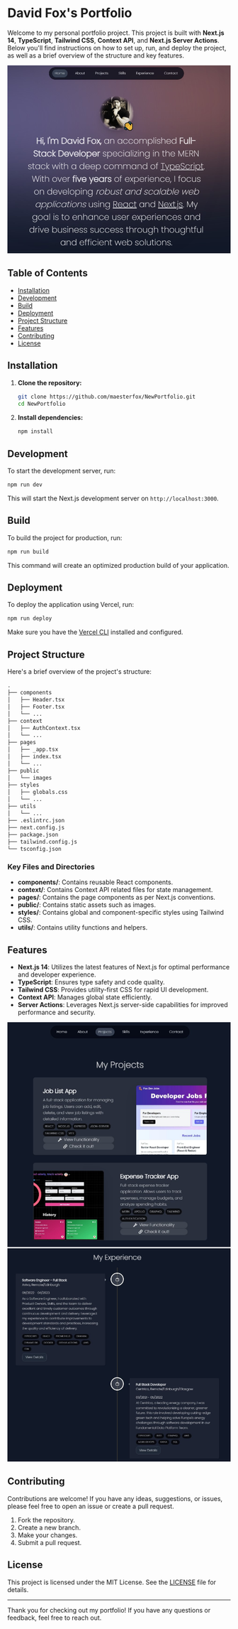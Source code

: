 # David Fox's Portfolio

Welcome to my personal portfolio project. This project is built with **Next.js 14**, **TypeScript**, **Tailwind CSS**, **Context API**, and **Next.js Server Actions**. Below you'll find instructions on how to set up, run, and deploy the project, as well as a brief overview of the structure and key features.

![Screenshot 1](./public/port1.jpg)


## Table of Contents

- [Installation](#installation)
- [Development](#development)
- [Build](#build)
- [Deployment](#deployment)
- [Project Structure](#project-structure)
- [Features](#features)
- [Contributing](#contributing)
- [License](#license)

## Installation

1. **Clone the repository:**

    ```bash
    git clone https://github.com/maesterfox/NewPortfolio.git
    cd NewPortfolio
    ```

2. **Install dependencies:**

    ```bash
    npm install
    ```

## Development

To start the development server, run:

```bash
npm run dev
```

This will start the Next.js development server on `http://localhost:3000`.

## Build

To build the project for production, run:

```bash
npm run build
```

This command will create an optimized production build of your application.

## Deployment

To deploy the application using Vercel, run:

```bash
npm run deploy
```

Make sure you have the [Vercel CLI](https://vercel.com/docs/cli) installed and configured.

## Project Structure

Here's a brief overview of the project's structure:

```
.
├── components
│   ├── Header.tsx
│   ├── Footer.tsx
│   └── ...
├── context
│   ├── AuthContext.tsx
│   └── ...
├── pages
│   ├── _app.tsx
│   ├── index.tsx
│   └── ...
├── public
│   └── images
├── styles
│   ├── globals.css
│   └── ...
├── utils
│   └── ...
├── .eslintrc.json
├── next.config.js
├── package.json
├── tailwind.config.js
└── tsconfig.json
```

### Key Files and Directories

- **components/**: Contains reusable React components.
- **context/**: Contains Context API related files for state management.
- **pages/**: Contains the page components as per Next.js conventions.
- **public/**: Contains static assets such as images.
- **styles/**: Contains global and component-specific styles using Tailwind CSS.
- **utils/**: Contains utility functions and helpers.

## Features

- **Next.js 14**: Utilizes the latest features of Next.js for optimal performance and developer experience.
- **TypeScript**: Ensures type safety and code quality.
- **Tailwind CSS**: Provides utility-first CSS for rapid UI development.
- **Context API**: Manages global state efficiently.
- **Server Actions**: Leverages Next.js server-side capabilities for improved performance and security.

 ![Screenshot 1](./public/port2.jpg)
![Screenshot 1](./public/port3.jpg)


## Contributing

Contributions are welcome! If you have any ideas, suggestions, or issues, please feel free to open an issue or create a pull request.

1. Fork the repository.
2. Create a new branch.
3. Make your changes.
4. Submit a pull request.

## License

This project is licensed under the MIT License. See the [LICENSE](LICENSE) file for details.

---

Thank you for checking out my portfolio! If you have any questions or feedback, feel free to reach out.